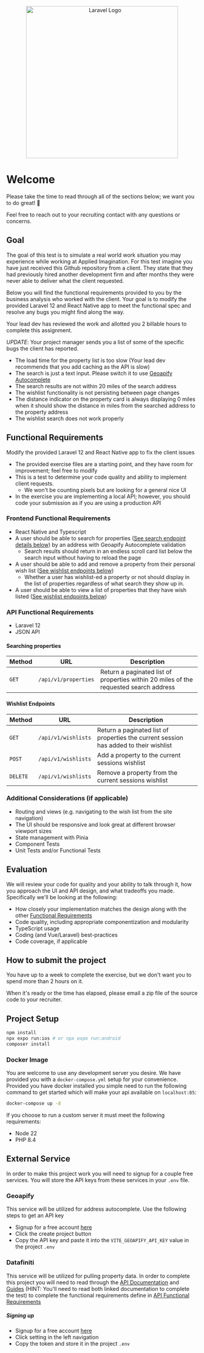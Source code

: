 <p align="center">
    <a href="https://appliedimagination.com/" target="_blank">
        <img src="https://images.appliedimagination.com/common/ai-logo-color-dark.png" width="400" alt="Laravel Logo">
    </a>
</p>

# Welcome

Please take the time to read through all of the sections below; we want you to do great! :rocket:

Feel free to reach out to your recruiting contact with any questions or concerns.

## Goal

The goal of this test is to simulate a real world work situation you may experience while working at Applied Imagination.
For this test imagine you have just received this Github repository from a client. They state that they had previously
hired another development firm and after months they were never able to deliver what the client requested.

Below you will find the functional requirements provided to you by the business analysis who worked with the client. Your
goal is to modify the provided Laravel 12 and React Native app to meet the functional spec and resolve any bugs you might find
along the way.

Your lead dev has reviewed the work and allotted you 2 billable hours to complete this assignment.

*UPDATE*: Your project manager sends you a list of some of the specific bugs the client has reported.

- The load time for the property list is too slow (Your lead dev recommends that you add caching as the API is slow)
- The search is just a text input. Please switch it to use [Geoapify Autocomplete](https://www.npmjs.com/package/@geoapify/geocoder-autocomplete)
- The search results are not within 20 miles of the search address
- The wishlist functionality is not persisting between page changes
- The distance indicator on the property card is always displaying 0 miles when it should show the distance in miles from the searched address to the property address
- The wishlist search does not work properly

## Functional Requirements

Modify the provided Laravel 12 and React Native app to fix the client issues

- The provided exercise files are a starting point, and they have room for improvement; feel free to modify
- This is a test to determine your code quality and ability to implement client requests.
  - We won't be counting pixels but are looking for a general nice UI
- In the exercise you are implementing a local API; however, you should code your submission as if you are using a production API

### Frontend Functional Requirements

- React Native and Typescript
- A user should be able to search for properties ([See search endpoint details below](#searching-properties)) by an address with Geoapify Autocomplete validation
    - Search results should return in an endless scroll card list below the search input without having to reload the page
- A user should be able to add and remove a property from their personal wish list ([See wishlist endpoints below](#wishlist-endpoints))
    - Whether a user has wishlist-ed a property or not should display in the list of properties regardless of what search they show up in.
- A user should be able to view a list of properties that they have wish listed ([See wishlist endpoints below](#wishlist-endpoints))

### API Functional Requirements

- Laravel 12
- JSON API

#### Searching properties

| Method | URL                  | Description                                                                           |
|--------|----------------------|---------------------------------------------------------------------------------------|
| `GET`  | `/api/v1/properties` | Return a paginated list of properties within 20 miles of the requested search address |

#### Wishlist Endpoints

| Method   | URL                 | Description                                                                           |
|----------|---------------------|---------------------------------------------------------------------------------------|
| `GET`    | `/api/v1/wishlists` | Return a paginated list of properties the current session has added to their wishlist |
| `POST`   | `/api/v1/wishlists` | Add a property to the current sessions wishlist                                       |
| `DELETE` | `/api/v1/wishlists` | Remove a property from the current sessions wishlist                                  |

### Additional Considerations (if applicable)

- Routing and views (e.g. navigating to the wish list from the site navigation)
- The UI should be responsive and look great at different browser viewport sizes
- State management with Pinia
- Component Tests
- Unit Tests and/or Functional Tests

## Evaluation

We will review your code for quality and your ability to talk through it, how you approach the UI and API design, and what tradeoffs you made. Specifically we'll be looking at the following:

- How closely your implementation matches the design along with the other [Functional Requirements](#functional-requirements)
- Code quality, including appropriate componentization and modularity
- TypeScript usage
- Coding (and Vue/Laravel) best-practices
- Code coverage, if applicable

## How to submit the project

You have up to a week to complete the exercise, but we don't want you to spend more than 2 hours on it.

When it's ready or the time has elapsed, please email a zip file of the source code to your recruiter.

## Project Setup

```sh
npm install
npx expo run:ios # or npx expo run:android
composer install
```

### Docker Image

You are welcome to use any development server you desire. We have provided you with a `docker-compose.yml` setup for your convenience. Provided you have docker installed you simple need to run the following command to get started which will make your api available on `localhost:85`:

```sh
docker-compose up -d
```

If you choose to run a custom server it must meet the following requirements:

- Node 22
- PHP 8.4

## External Service

In order to make this project work you will need to signup for a couple free services. You will store the API keys from these services in your `.env` file.

### Geoapify

This service will be utilized for address autocomplete. Use the following steps to get an API key

- Signup for a free account [here](https://myprojects.geoapify.com/register)
- Click the create project button
- Copy the API key and paste it into the `VITE_GEOAPIFY_API_KEY` value in the project `.env`

### Datafiniti

This service will be utilized for pulling property data. In order to complete this project you will need to read through the [API Documentation](https://docs.datafiniti.co/reference/properties) and [Guides](https://docs.datafiniti.co/docs/constructing-property-queries#geo-queries) (HINT:
You'll need to read both linked documentation to complete the test) to complete the functional requirements define in [API Functional Requirements](#api-functional-requirements)

##### Signing up

- Signup for a free account [here](https://portal.datafiniti.co/sign-up)
- Click setting in the left navigation
- Copy the token and store it in the project `.env`
